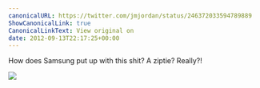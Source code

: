 ```yaml
---
canonicalURL: https://twitter.com/jmjordan/status/246372033594789889
ShowCanonicalLink: true
CanonicalLinkText: View original on
date: 2012-09-13T22:17:25+00:00
---
```

How does Samsung put up with this shit? A ziptie? Really?!

![](/images/246372033594789889-A2tKDylCEAAvz74.jpg)